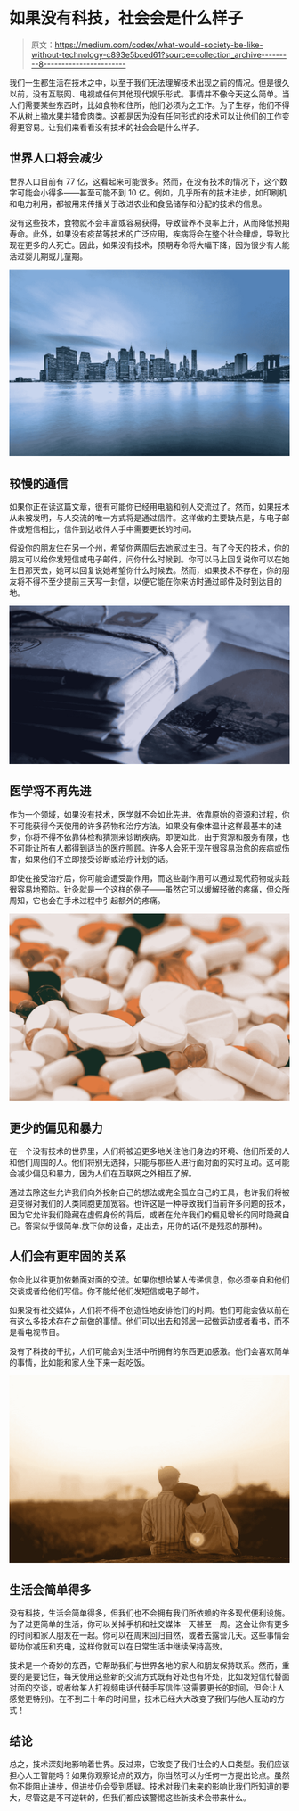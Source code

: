 # 如果没有科技，社会会是什么样子

> 原文：<https://medium.com/codex/what-would-society-be-like-without-technology-c893e5bced61?source=collection_archive---------8----------------------->

我们一生都生活在技术之中，以至于我们无法理解技术出现之前的情况。但是很久以前，没有互联网、电视或任何其他现代娱乐形式。事情并不像今天这么简单。当人们需要某些东西时，比如食物和住所，他们必须为之工作。为了生存，他们不得不从树上摘水果并猎食肉类。这都是因为没有任何形式的技术可以让他们的工作变得更容易。让我们来看看没有技术的社会会是什么样子。

## 世界人口将会减少

世界人口目前有 77 亿，这看起来可能很多。然而，在没有技术的情况下，这个数字可能会小得多——甚至可能不到 10 亿。例如，几乎所有的技术进步，如印刷机和电力利用，都被用来传播关于改进农业和食品储存和分配的技术的信息。

没有这些技术，食物就不会丰富或容易获得，导致营养不良率上升，从而降低预期寿命。此外，如果没有疫苗等技术的广泛应用，疾病将会在整个社会肆虐，导致比现在更多的人死亡。因此，如果没有技术，预期寿命将大幅下降，因为很少有人能活过婴儿期或儿童期。

![](img/0c0ce5bd77f49967a510fa2e07aa4e81.png)

## 较慢的通信

如果你正在读这篇文章，很有可能你已经用电脑和别人交流过了。然而，如果技术从未被发明，与人交流的唯一方式将是通过信件。这样做的主要缺点是，与电子邮件或短信相比，信件到达收件人手中需要更长的时间。

假设你的朋友住在另一个州，希望你两周后去她家过生日。有了今天的技术，你的朋友可以给你发短信或电子邮件，问你什么时候到。你可以马上回复说你可以在她生日那天去，她可以回复说她希望你什么时候去。然而，如果技术不存在，你的朋友将不得不至少提前三天写一封信，以便它能在你来访时通过邮件及时到达目的地。

![](img/b26e2ea0baf7e3d4adaf9b206ea5a00b.png)

## 医学将不再先进

作为一个领域，如果没有技术，医学就不会如此先进。依靠原始的资源和过程，你不可能获得今天使用的许多药物和治疗方法。如果没有像体温计这样最基本的进步，你将不得不依靠体检和猜测来诊断疾病。即便如此，由于资源和服务有限，也不可能让所有人都得到适当的医疗照顾。许多人会死于现在很容易治愈的疾病或伤害，如果他们不立即接受诊断或治疗计划的话。

即使在接受治疗后，你可能会遭受副作用，而这些副作用可以通过现代药物或实践很容易地预防。针灸就是一个这样的例子——虽然它可以缓解轻微的疼痛，但众所周知，它也会在手术过程中引起额外的疼痛。

![](img/14560d0eca2dce718cddec4472fea269.png)

## 更少的偏见和暴力

在一个没有技术的世界里，人们将被迫更多地关注他们身边的环境、他们所爱的人和他们周围的人。他们将别无选择，只能与那些人进行面对面的实时互动。这可能会减少偏见和暴力，因为人们在互联网之外相互了解。

通过去除这些允许我们向外投射自己的想法或完全孤立自己的工具，也许我们将被迫变得对我们的人类同胞更加宽容。也许这是一种导致我们当前许多问题的技术，因为它允许我们隐藏在虚假身份的背后，或者在允许我们的偏见增长的同时隐藏自己。答案似乎很简单:放下你的设备，走出去，用你的话(不是残忍的那种)。

## 人们会有更牢固的关系

你会比以往更加依赖面对面的交流。如果你想给某人传递信息，你必须亲自和他们交谈或者给他们写信。你不能给他们发短信或电子邮件。

如果没有社交媒体，人们将不得不创造性地安排他们的时间。他们可能会做以前在有这么多技术存在之前做的事情。他们可以出去和邻居一起做运动或者看书，而不是看电视节目。

没有了科技的干扰，人们可能会对生活中所拥有的东西更加感激。他们会喜欢简单的事情，比如能和家人坐下来一起吃饭。

![](img/da14b3729ae8d94643e55b7964ef598c.png)

## 生活会简单得多

没有科技，生活会简单得多，但我们也不会拥有我们所依赖的许多现代便利设施。为了过更简单的生活，你可以关掉手机和社交媒体一天甚至一周。这会让你有更多的时间和家人朋友在一起。你可以在周末回归自然，或者去露营几天。这些事情会帮助你减压和充电，这样你就可以在日常生活中继续保持高效。

技术是一个奇妙的东西，它帮助我们与世界各地的家人和朋友保持联系。然而，重要的是要记住，每天使用这些新的交流方式既有好处也有坏处，比如发短信代替面对面的交谈，或者给某人打视频电话代替手写信件(这需要更长的时间，但会让人感觉更特别)。在不到二十年的时间里，技术已经大大改变了我们与他人互动的方式！

## 结论

总之，技术深刻地影响着世界。反过来，它改变了我们社会的人口类型。我们应该担心人工智能吗？如果你观察论点的双方，你当然可以为任何一方提出论点。虽然你不能阻止进步，但进步仍会受到质疑。技术对我们未来的影响比我们所知道的要大，尽管这是不可逆转的，但我们都应该警惕这些新技术会带来什么。